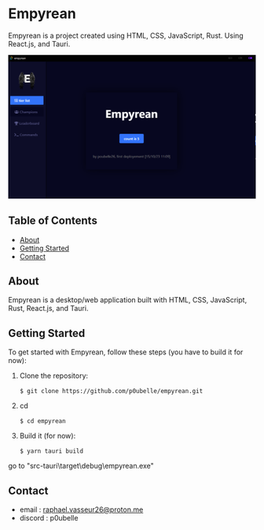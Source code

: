 # Empyrean

Empyrean is a project created using HTML, CSS, JavaScript, Rust.
Using React.js, and Tauri.

![Empyrean Screenshot](src/assets/example/screenshot_ex.png)

## Table of Contents

- [About](#about)
- [Getting Started](#getting-started)
- [Contact](#contact)

## About

Empyrean is a desktop/web application built with HTML, CSS, JavaScript, Rust, React.js, and Tauri.


## Getting Started

To get started with Empyrean, follow these steps (you have to build it for now):

1. Clone the repository:

   ```shell
   $ git clone https://github.com/p0ubelle/empyrean.git
   
2. cd
   ```shell
   $ cd empyrean

3. Build it (for now):
   ```shell
   $ yarn tauri build

go to "src-tauri\target\debug\empyrean.exe"

## Contact
- email : raphael.vasseur26@proton.me
- discord : p0ubelle
